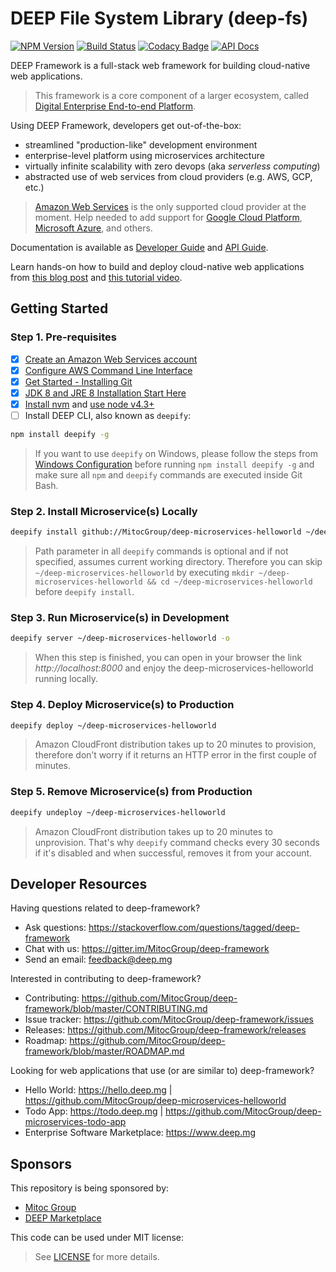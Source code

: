 DEEP File System Library (deep-fs)
==============

[![NPM Version](https://img.shields.io/npm/v/deep-framework.svg)](https://npmjs.org/package/deep-framework)
[![Build Status](https://travis-ci.org/MitocGroup/deep-framework.svg?branch=master)](https://travis-ci.org/MitocGroup/deep-framework)
[![Codacy Badge](https://api.codacy.com/project/badge/coverage/823d04a90c4a4fc888e62817e3e820be)](https://www.codacy.com/app/MitocGroup/deep-framework)
[![API Docs](http://docs.deep.mg/badge.svg)](http://docs.deep.mg)

DEEP Framework is a full-stack web framework for building cloud-native web applications.

> This framework is a core component of a larger ecosystem, called
[Digital Enterprise End-to-end Platform](https://github.com/MitocGroup/deep-framework/blob/master/docs/index.md).

Using DEEP Framework, developers get out-of-the-box:

- streamlined "production-like" development environment
- enterprise-level platform using microservices architecture
- virtually infinite scalability with zero devops (aka *serverless computing*)
- abstracted use of web services from cloud providers (e.g. AWS, GCP, etc.)

> [Amazon Web Services](https://aws.amazon.com) is the only supported cloud provider at the moment.
Help needed to add support for [Google Cloud Platform](https://cloud.google.com/),
[Microsoft Azure](https://azure.microsoft.com), and others.

Documentation is available as [Developer Guide](https://github.com/MitocGroup/deep-framework/blob/master/docs/framework.md)
and [API Guide](http://docs.deep.mg).

Learn hands-on how to build and deploy cloud-native web applications from
[this blog post](https://blog.mitocgroup.com/building-enterprise-level-web-applications-on-aws-lambda-with-the-deep-framework-dd81719b0dff)
and [this tutorial video](https://www.youtube.com/playlist?list=PLPGfD-tGOl7uNDXo_eMN1odMZflYVu2n9).


## Getting Started

### Step 1. Pre-requisites

- [x] [Create an Amazon Web Services account](https://www.youtube.com/watch?v=WviHsoz8yHk)
- [x] [Configure AWS Command Line Interface](https://docs.aws.amazon.com/cli/latest/userguide/cli-chap-getting-started.html)
- [x] [Get Started - Installing Git](https://git-scm.com/book/en/v2/Getting-Started-Installing-Git)
- [x] [JDK 8 and JRE 8 Installation Start Here](https://docs.oracle.com/javase/8/docs/technotes/guides/install/install_overview.html)
- [x] [Install nvm](https://github.com/creationix/nvm#install-script) and [use node v4.3+](https://github.com/creationix/nvm#usage)
- [ ] Install DEEP CLI, also known as `deepify`:

```bash
npm install deepify -g
```

> If you want to use `deepify` on Windows, please follow the steps from
[Windows Configuration](https://github.com/MitocGroup/deep-framework/blob/master/docs/windows.md)
before running `npm install deepify -g` and make sure all `npm` and `deepify` commands are executed
inside Git Bash.

### Step 2. Install Microservice(s) Locally

```bash
deepify install github://MitocGroup/deep-microservices-helloworld ~/deep-microservices-helloworld
```

> Path parameter in all `deepify` commands is optional and if not specified, assumes current
working directory. Therefore you can skip `~/deep-microservices-helloworld` by executing
`mkdir ~/deep-microservices-helloworld && cd ~/deep-microservices-helloworld` before `deepify install`.

### Step 3. Run Microservice(s) in Development

```bash
deepify server ~/deep-microservices-helloworld -o
```

> When this step is finished, you can open in your browser the link *http://localhost:8000*
and enjoy the deep-microservices-helloworld running locally.

### Step 4. Deploy Microservice(s) to Production

```bash
deepify deploy ~/deep-microservices-helloworld
```

> Amazon CloudFront distribution takes up to 20 minutes to provision, therefore don’t worry
if it returns an HTTP error in the first couple of minutes.

### Step 5. Remove Microservice(s) from Production

```bash
deepify undeploy ~/deep-microservices-helloworld
```

> Amazon CloudFront distribution takes up to 20 minutes to unprovision. That's why `deepify`
command checks every 30 seconds if it's disabled and when successful, removes it from your account.


## Developer Resources

Having questions related to deep-framework?

- Ask questions: https://stackoverflow.com/questions/tagged/deep-framework
- Chat with us: https://gitter.im/MitocGroup/deep-framework
- Send an email: feedback@deep.mg

Interested in contributing to deep-framework?

- Contributing: https://github.com/MitocGroup/deep-framework/blob/master/CONTRIBUTING.md
- Issue tracker: https://github.com/MitocGroup/deep-framework/issues
- Releases: https://github.com/MitocGroup/deep-framework/releases
- Roadmap: https://github.com/MitocGroup/deep-framework/blob/master/ROADMAP.md

Looking for web applications that use (or are similar to) deep-framework?

- Hello World: https://hello.deep.mg | https://github.com/MitocGroup/deep-microservices-helloworld
- Todo App: https://todo.deep.mg | https://github.com/MitocGroup/deep-microservices-todo-app
- Enterprise Software Marketplace: https://www.deep.mg


## Sponsors

This repository is being sponsored by:
- [Mitoc Group](https://www.mitocgroup.com)
- [DEEP Marketplace](https://www.deep.mg)

This code can be used under MIT license:
> See [LICENSE](https://github.com/MitocGroup/deep-framework/blob/master/LICENSE) for more details.

